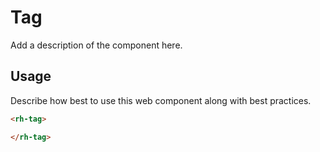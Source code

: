 # Tag
Add a description of the component here.

## Usage
Describe how best to use this web component along with best practices.

```html
<rh-tag>

</rh-tag>
```
